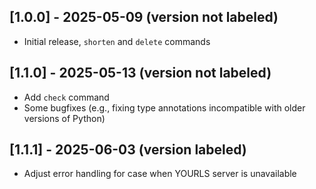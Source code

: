 
## [1.0.0] - 2025-05-09 (version not labeled)
- Initial release, `shorten` and `delete` commands

## [1.1.0] - 2025-05-13 (version not labeled)
- Add `check` command
- Some bugfixes (e.g., fixing type annotations incompatible with older versions of Python)

## [1.1.1] - 2025-06-03 (version labeled)
- Adjust error handling for case when YOURLS server is unavailable
